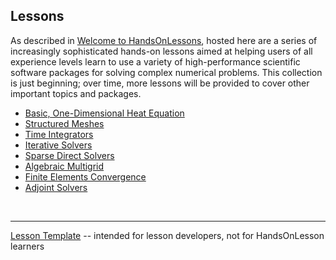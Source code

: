 Lessons
------------

As described in [Welcome to HandsOnLessons](../README.md), hosted here are a series of increasingly sophisticated hands-on lessons aimed at helping users of all experience levels learn to use a variety of high-performance scientific software packages for solving complex numerical problems.  This collection is just beginning; over time, more lessons will be provided to cover other important topics and packages.

* [Basic, One-Dimensional Heat Equation](hand_coded_heat/lesson.md)
* [Structured Meshes](AMReX/lesson.md)
* [Time Integrators](time_integrators/lesson.md)
* [Iterative Solvers](iterativesolvers/lesson.md)
* [Sparse Direct Solvers](superlu-mfem/lesson.md)
* [Algebraic Multigrid](AMG/lesson.md)
* [Finite Elements Convergence](mfem_convergence/lesson.md)
* [Adjoint Solvers](adjoint/lesson.md)

&nbsp;

---

[Lesson Template](lesson_template/lesson.md) -- intended for lesson developers, not for HandsOnLesson learners
